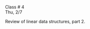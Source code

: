 <div class="lecture2">

<div class="column_date">
<p markdown="block">

Class # 4 <br>
Thu, 2/7



</p>
</div>

<div class="column_materials">
<p markdown="block">

Review of linear data structures, part 2.


<!--
[Review of linear data structures, part 2](slides/03-linear-ds_2.html).
-->

<br>

</p>
</div>

<div class="column_assign">
<p markdown="block">



</p>
</div>

</div>
